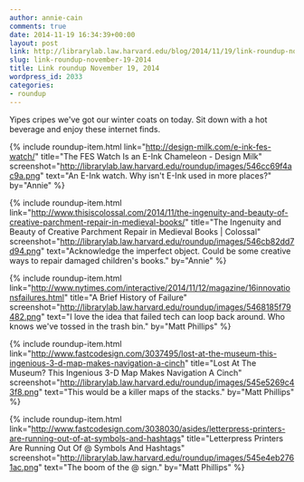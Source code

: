 ```yaml
---
author: annie-cain
comments: true
date: 2014-11-19 16:34:39+00:00
layout: post
link: http://librarylab.law.harvard.edu/blog/2014/11/19/link-roundup-november-19-2014/
slug: link-roundup-november-19-2014
title: Link roundup November 19, 2014
wordpress_id: 2033
categories:
- roundup
---
```


Yipes cripes we've got our winter coats on today. Sit down with a hot beverage and enjoy these internet finds.

{% include roundup-item.html
  link="http://design-milk.com/e-ink-fes-watch/"
  title="The FES Watch Is an E-Ink Chameleon - Design Milk"
  screenshot="http://librarylab.law.harvard.edu/roundup/images/546cc69f4ac9a.png"
  text="An E-Ink watch. Why isn't E-Ink used in more places?"
  by="Annie"
%}

{% include roundup-item.html
  link="http://www.thisiscolossal.com/2014/11/the-ingenuity-and-beauty-of-creative-parchment-repair-in-medieval-books/"
  title="The Ingenuity and Beauty of Creative Parchment Repair in Medieval Books | Colossal"
  screenshot="http://librarylab.law.harvard.edu/roundup/images/546cb82dd7d94.png"
  text="Acknowledge the imperfect object. Could be some creative ways to repair damaged children's books."
  by="Annie"
%}

{% include roundup-item.html
  link="http://www.nytimes.com/interactive/2014/11/12/magazine/16innovationsfailures.html"
  title="A Brief History of Failure"
  screenshot="http://librarylab.law.harvard.edu/roundup/images/5468185f79482.png"
  text="I love the idea that failed tech can loop back around. Who knows we've tossed in the trash bin."
  by="Matt Phillips"
%}

{% include roundup-item.html
  link="http://www.fastcodesign.com/3037495/lost-at-the-museum-this-ingenious-3-d-map-makes-navigation-a-cinch"
  title="Lost At The Museum? This Ingenious 3-D Map Makes Navigation A Cinch"
  screenshot="http://librarylab.law.harvard.edu/roundup/images/545e5269c43f8.png"
  text="This would be a killer maps of the stacks."
  by="Matt Phillips"
%}

{% include roundup-item.html
  link="http://www.fastcodesign.com/3038030/asides/letterpress-printers-are-running-out-of-at-symbols-and-hashtags"
  title="Letterpress Printers Are Running Out Of @ Symbols And Hashtags"
  screenshot="http://librarylab.law.harvard.edu/roundup/images/545e4eb2761ac.png"
  text="The boom of the @ sign."
  by="Matt Phillips"
%}

